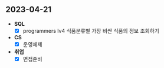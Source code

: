 ## 2023-04-21

+ **SQL**
  + [x] programmers lv4 식품분류별 가장 비싼 식품의 정보 조회하기

+ **CS**
  + [x] 운영체제

+ **취업**
  + [x] 면접준비
